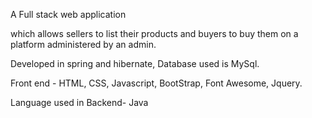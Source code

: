 A Full stack web application 

which allows sellers to list their products and buyers to buy them on a platform administered by an admin.

Developed in spring and hibernate, Database used is MySql.

Front end - HTML, CSS, Javascript, BootStrap, Font Awesome, Jquery.

Language used in Backend- Java
